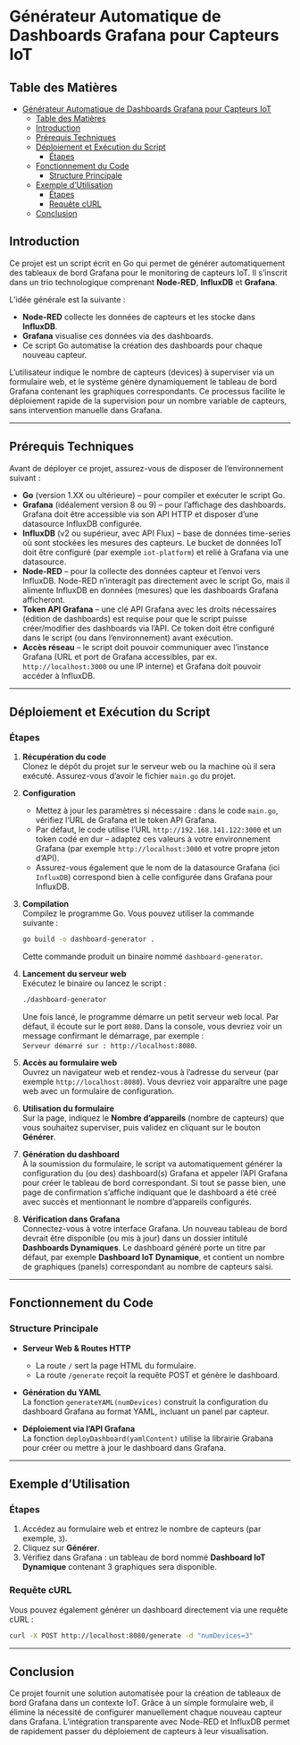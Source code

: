 
# Générateur Automatique de Dashboards Grafana pour Capteurs IoT

## Table des Matières
- [Générateur Automatique de Dashboards Grafana pour Capteurs IoT](#générateur-automatique-de-dashboards-grafana-pour-capteurs-iot)
  - [Table des Matières](#table-des-matières)
  - [Introduction](#introduction)
  - [Prérequis Techniques](#prérequis-techniques)
  - [Déploiement et Exécution du Script](#déploiement-et-exécution-du-script)
    - [Étapes](#étapes)
  - [Fonctionnement du Code](#fonctionnement-du-code)
    - [Structure Principale](#structure-principale)
  - [Exemple d’Utilisation](#exemple-dutilisation)
    - [Étapes](#étapes-1)
    - [Requête cURL](#requête-curl)
  - [Conclusion](#conclusion)


## Introduction

Ce projet est un script écrit en Go qui permet de générer automatiquement des tableaux de bord Grafana pour le monitoring de capteurs IoT. Il s’inscrit dans un trio technologique comprenant **Node-RED**, **InfluxDB** et **Grafana**. 

L’idée générale est la suivante : 
- **Node-RED** collecte les données de capteurs et les stocke dans **InfluxDB**.
- **Grafana** visualise ces données via des dashboards.
- Ce script Go automatise la création des dashboards pour chaque nouveau capteur.

L’utilisateur indique le nombre de capteurs (devices) à superviser via un formulaire web, et le système génère dynamiquement le tableau de bord Grafana contenant les graphiques correspondants. Ce processus facilite le déploiement rapide de la supervision pour un nombre variable de capteurs, sans intervention manuelle dans Grafana.

---

## Prérequis Techniques

Avant de déployer ce projet, assurez-vous de disposer de l’environnement suivant :

- **Go** (version 1.XX ou ultérieure) – pour compiler et exécuter le script Go.
- **Grafana** (idéalement version 8 ou 9) – pour l’affichage des dashboards. Grafana doit être accessible via son API HTTP et disposer d’une datasource InfluxDB configurée.
- **InfluxDB** (v2 ou supérieur, avec API Flux) – base de données time-series où sont stockées les mesures des capteurs. Le bucket de données IoT doit être configuré (par exemple `iot-platform`) et relié à Grafana via une datasource.
- **Node-RED** – pour la collecte des données capteur et l’envoi vers InfluxDB. Node-RED n’interagit pas directement avec le script Go, mais il alimente InfluxDB en données (mesures) que les dashboards Grafana afficheront.
- **Token API Grafana** – une clé API Grafana avec les droits nécessaires (édition de dashboards) est requise pour que le script puisse créer/modifier des dashboards via l’API. Ce token doit être configuré dans le script (ou dans l’environnement) avant exécution.
- **Accès réseau** – le script doit pouvoir communiquer avec l’instance Grafana (URL et port de Grafana accessibles, par ex. `http://localhost:3000` ou une IP interne) et Grafana doit pouvoir accéder à InfluxDB.

---

## Déploiement et Exécution du Script

### Étapes

1. **Récupération du code**  
    Clonez le dépôt du projet sur le serveur web ou la machine où il sera exécuté. Assurez-vous d’avoir le fichier `main.go` du projet.

2. **Configuration**  
    - Mettez à jour les paramètres si nécessaire : dans le code `main.go`, vérifiez l’URL de Grafana et le token API Grafana.  
    - Par défaut, le code utilise l’URL `http://192.168.141.122:3000` et un token codé en dur – adaptez ces valeurs à votre environnement Grafana (par exemple `http://localhost:3000` et votre propre jeton d’API).  
    - Assurez-vous également que le nom de la datasource Grafana (ici `InfluxDB`) correspond bien à celle configurée dans Grafana pour InfluxDB.

3. **Compilation**  
    Compilez le programme Go. Vous pouvez utiliser la commande suivante :

    ```bash
    go build -o dashboard-generator .
    ```

    Cette commande produit un binaire nommé `dashboard-generator`.

4. **Lancement du serveur web**  
    Exécutez le binaire ou lancez le script :

    ```bash
    ./dashboard-generator
    ```

    Une fois lancé, le programme démarre un petit serveur web local. Par défaut, il écoute sur le port `8080`. Dans la console, vous devriez voir un message confirmant le démarrage, par exemple :  
    `Serveur démarré sur : http://localhost:8080`.

5. **Accès au formulaire web**  
    Ouvrez un navigateur web et rendez-vous à l’adresse du serveur (par exemple `http://localhost:8080`). Vous devriez voir apparaître une page web avec un formulaire de configuration.

6. **Utilisation du formulaire**  
    Sur la page, indiquez le **Nombre d’appareils** (nombre de capteurs) que vous souhaitez superviser, puis validez en cliquant sur le bouton **Générer**.

7. **Génération du dashboard**  
    À la soumission du formulaire, le script va automatiquement générer la configuration du (ou des) dashboard(s) Grafana et appeler l’API Grafana pour créer le tableau de bord correspondant. Si tout se passe bien, une page de confirmation s’affiche indiquant que le dashboard a été créé avec succès et mentionnant le nombre d’appareils configurés.

8. **Vérification dans Grafana**  
    Connectez-vous à votre interface Grafana. Un nouveau tableau de bord devrait être disponible (ou mis à jour) dans un dossier intitulé **Dashboards Dynamiques**. Le dashboard généré porte un titre par défaut, par exemple **Dashboard IoT Dynamique**, et contient un nombre de graphiques (panels) correspondant au nombre de capteurs saisi.

---

## Fonctionnement du Code

### Structure Principale

- **Serveur Web & Routes HTTP**  
  - La route `/` sert la page HTML du formulaire.  
  - La route `/generate` reçoit la requête POST et génère le dashboard.

- **Génération du YAML**  
  La fonction `generateYAML(numDevices)` construit la configuration du dashboard Grafana au format YAML, incluant un panel par capteur.

- **Déploiement via l’API Grafana**  
  La fonction `deployDashboard(yamlContent)` utilise la librairie Grabana pour créer ou mettre à jour le dashboard dans Grafana.

---

## Exemple d’Utilisation

### Étapes

1. Accédez au formulaire web et entrez le nombre de capteurs (par exemple, `3`).
2. Cliquez sur **Générer**.
3. Vérifiez dans Grafana : un tableau de bord nommé **Dashboard IoT Dynamique** contenant 3 graphiques sera disponible.

### Requête cURL

Vous pouvez également générer un dashboard directement via une requête cURL :

```bash
curl -X POST http://localhost:8080/generate -d "numDevices=3"
```

---

## Conclusion

Ce projet fournit une solution automatisée pour la création de tableaux de bord Grafana dans un contexte IoT. Grâce à un simple formulaire web, il élimine la nécessité de configurer manuellement chaque nouveau capteur dans Grafana. L’intégration transparente avec Node-RED et InfluxDB permet de rapidement passer du déploiement de capteurs à leur visualisation.

